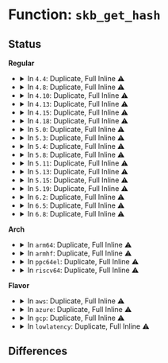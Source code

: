 # Function: <code>skb_get_hash</code>

## Status
<b>Regular</b>
<ul>
<li>
<details>
<summary>In <code>4.4</code>: Duplicate, Full Inline ⚠️</summary>

**Collision:** Static Duplication

**Inline:** Full

**Transformation:** False

**Instances:**

```
In drivers/net/tun.c (ffffffff815ede93)
Location: include/linux/skbuff.h:1034
Inline: True
Inline callers:
  - drivers/net/tun.c:tun_select_queue
  - drivers/net/tun.c:tun_net_xmit
  - drivers/net/tun.c:tun_get_user
```
```
In drivers/net/xen-netfront.c (ffffffff815fa419)
Location: include/linux/skbuff.h:1034
Inline: True
Inline callers:
  - drivers/net/xen-netfront.c:xennet_select_queue
```
```
In net/core/dev.c (ffffffff81715213)
Location: include/linux/skbuff.h:1034
Inline: True
Inline callers:
  - net/core/dev.c:get_rps_cpu
  - net/core/dev.c:get_rps_cpu
  - net/core/dev.c:__skb_tx_hash
  - net/core/dev.c:__netdev_pick_tx
  - net/core/dev.c:enqueue_to_backlog
```
```
In net/packet/af_packet.c (ffffffff818048e5)
Location: include/linux/skbuff.h:1034
Inline: True
Inline callers:
  - net/packet/af_packet.c:fanout_demux_rollover
  - net/packet/af_packet.c:packet_rcv_fanout
```
</details>
</li>
<li>
<details>
<summary>In <code>4.8</code>: Duplicate, Full Inline ⚠️</summary>

**Collision:** Static Duplication

**Inline:** Full

**Transformation:** False

**Instances:**

```
In drivers/net/tun.c (ffffffff8164dcac)
Location: include/linux/skbuff.h:1132
Inline: True
Inline callers:
  - drivers/net/tun.c:tun_get_user
  - drivers/net/tun.c:tun_net_xmit
  - drivers/net/tun.c:tun_select_queue
```
```
In drivers/net/xen-netfront.c (ffffffff8165a2d9)
Location: include/linux/skbuff.h:1132
Inline: True
Inline callers:
  - drivers/net/xen-netfront.c:xennet_select_queue
```
```
In net/core/dev.c (ffffffff817818c0)
Location: include/linux/skbuff.h:1132
Inline: True
Inline callers:
  - net/core/dev.c:enqueue_to_backlog
  - net/core/dev.c:get_rps_cpu
  - net/core/dev.c:get_rps_cpu
  - net/core/dev.c:__netdev_pick_tx
  - net/core/dev.c:__skb_tx_hash
```
```
In net/core/filter.c (ffffffff8179cb05)
Location: include/linux/skbuff.h:1132
Inline: True
Inline callers:
  - net/core/filter.c:bpf_get_hash_recalc
```
```
In net/packet/af_packet.c (ffffffff818754ae)
Location: include/linux/skbuff.h:1132
Inline: True
Inline callers:
  - net/packet/af_packet.c:fanout_demux_rollover
```
</details>
</li>
<li>
<details>
<summary>In <code>4.10</code>: Duplicate, Full Inline ⚠️</summary>

**Collision:** Static Duplication

**Inline:** Full

**Transformation:** False

**Instances:**

```
In drivers/net/tun.c (ffffffff8167f99d)
Location: include/linux/skbuff.h:1147
Inline: True
Inline callers:
  - drivers/net/tun.c:tun_get_user
  - drivers/net/tun.c:tun_net_xmit
  - drivers/net/tun.c:tun_select_queue
```
```
In drivers/net/xen-netfront.c (ffffffff81688029)
Location: include/linux/skbuff.h:1147
Inline: True
Inline callers:
  - drivers/net/xen-netfront.c:xennet_select_queue
```
```
In net/core/dev.c (ffffffff817af1d0)
Location: include/linux/skbuff.h:1147
Inline: True
Inline callers:
  - net/core/dev.c:enqueue_to_backlog
  - net/core/dev.c:get_rps_cpu
  - net/core/dev.c:get_rps_cpu
  - net/core/dev.c:__netdev_pick_tx
  - net/core/dev.c:__skb_tx_hash
```
```
In net/core/filter.c (ffffffff817ca3c5)
Location: include/linux/skbuff.h:1147
Inline: True
Inline callers:
  - net/core/filter.c:bpf_get_hash_recalc
```
```
In net/packet/af_packet.c (ffffffff818a997e)
Location: include/linux/skbuff.h:1147
Inline: True
Inline callers:
  - net/packet/af_packet.c:fanout_demux_rollover
```
</details>
</li>
<li>
<details>
<summary>In <code>4.13</code>: Duplicate, Full Inline ⚠️</summary>

**Collision:** Static Duplication

**Inline:** Full

**Transformation:** False

**Instances:**

```
In drivers/net/xen-netfront.c (ffffffff8169d3cb)
Location: include/linux/skbuff.h:1140
Inline: True
Inline callers:
  - drivers/net/xen-netfront.c:xennet_select_queue
```
```
In net/core/dev.c (ffffffff817cdae0)
Location: include/linux/skbuff.h:1140
Inline: True
Inline callers:
  - net/core/dev.c:enqueue_to_backlog
  - net/core/dev.c:get_rps_cpu
  - net/core/dev.c:get_rps_cpu
  - net/core/dev.c:__netdev_pick_tx
  - net/core/dev.c:__skb_tx_hash
```
```
In net/core/filter.c (ffffffff817e9365)
Location: include/linux/skbuff.h:1140
Inline: True
Inline callers:
  - net/core/filter.c:bpf_get_hash_recalc
```
```
In net/packet/af_packet.c (ffffffff818d069a)
Location: include/linux/skbuff.h:1140
Inline: True
Inline callers:
  - net/packet/af_packet.c:fanout_demux_rollover
```
</details>
</li>
<li>
<details>
<summary>In <code>4.15</code>: Duplicate, Full Inline ⚠️</summary>

**Collision:** Static Duplication

**Inline:** Full

**Transformation:** False

**Instances:**

```
In drivers/net/xen-netfront.c (ffffffff817086db)
Location: include/linux/skbuff.h:1214
Inline: True
Inline callers:
  - drivers/net/xen-netfront.c:xennet_select_queue
```
```
In net/core/dev.c (ffffffff818475e0)
Location: include/linux/skbuff.h:1214
Inline: True
Inline callers:
  - net/core/dev.c:enqueue_to_backlog
  - net/core/dev.c:get_rps_cpu
  - net/core/dev.c:get_rps_cpu
  - net/core/dev.c:__netdev_pick_tx
  - net/core/dev.c:__skb_tx_hash
```
```
In net/core/filter.c (ffffffff81864765)
Location: include/linux/skbuff.h:1214
Inline: True
Inline callers:
  - net/core/filter.c:bpf_get_hash_recalc
```
```
In net/packet/af_packet.c (ffffffff819555ba)
Location: include/linux/skbuff.h:1214
Inline: True
Inline callers:
  - net/packet/af_packet.c:fanout_demux_rollover
```
</details>
</li>
<li>
<details>
<summary>In <code>4.18</code>: Duplicate, Full Inline ⚠️</summary>

**Collision:** Static Duplication

**Inline:** Full

**Transformation:** False

**Instances:**

```
In drivers/net/xen-netfront.c (ffffffff8174741e)
Location: include/linux/skbuff.h:1225
Inline: True
Inline callers:
  - drivers/net/xen-netfront.c:xennet_select_queue
```
```
In net/core/dev.c (ffffffff81891e2f)
Location: include/linux/skbuff.h:1225
Inline: True
Inline callers:
  - net/core/dev.c:enqueue_to_backlog
  - net/core/dev.c:get_rps_cpu
  - net/core/dev.c:get_rps_cpu
  - net/core/dev.c:__netdev_pick_tx
  - net/core/dev.c:__netdev_pick_tx
```
```
In net/core/filter.c (ffffffff818b18b5)
Location: include/linux/skbuff.h:1225
Inline: True
Inline callers:
  - net/core/filter.c:bpf_get_hash_recalc
```
```
In net/ipv6/seg6_iptunnel.c (ffffffff819a742e)
Location: include/linux/skbuff.h:1225
Inline: True
Inline callers:
  - net/ipv6/seg6_iptunnel.c:seg6_do_srh_encap
```
```
In net/packet/af_packet.c (ffffffff819ae22a)
Location: include/linux/skbuff.h:1225
Inline: True
Inline callers:
  - net/packet/af_packet.c:fanout_demux_rollover
```
</details>
</li>
<li>
<details>
<summary>In <code>5.0</code>: Duplicate, Full Inline ⚠️</summary>

**Collision:** Static Duplication

**Inline:** Full

**Transformation:** False

**Instances:**

```
In drivers/net/xen-netfront.c (ffffffff8176b52e)
Location: include/linux/skbuff.h:1263
Inline: True
Inline callers:
  - drivers/net/xen-netfront.c:xennet_select_queue
```
```
In net/core/dev.c (ffffffff818b278f)
Location: include/linux/skbuff.h:1263
Inline: True
Inline callers:
  - net/core/dev.c:enqueue_to_backlog
  - net/core/dev.c:get_rps_cpu
  - net/core/dev.c:get_rps_cpu
  - net/core/dev.c:__netdev_pick_tx
  - net/core/dev.c:__get_xps_queue_idx
```
```
In net/core/filter.c (ffffffff818d62e5)
Location: include/linux/skbuff.h:1263
Inline: True
Inline callers:
  - net/core/filter.c:bpf_get_hash_recalc
```
```
In net/ipv6/seg6_iptunnel.c (ffffffff819ddf88)
Location: include/linux/skbuff.h:1263
Inline: True
Inline callers:
  - net/ipv6/seg6_iptunnel.c:seg6_do_srh_encap
```
```
In net/packet/af_packet.c (ffffffff819e4bba)
Location: include/linux/skbuff.h:1263
Inline: True
Inline callers:
  - net/packet/af_packet.c:fanout_demux_rollover
```
</details>
</li>
<li>
<details>
<summary>In <code>5.3</code>: Duplicate, Full Inline ⚠️</summary>

**Collision:** Static Duplication

**Inline:** Full

**Transformation:** False

**Instances:**

```
In drivers/net/xen-netfront.c (ffffffff817a932e)
Location: include/linux/skbuff.h:1343
Inline: True
Inline callers:
  - drivers/net/xen-netfront.c:xennet_select_queue
```
```
In net/core/dev.c (ffffffff818fef3f)
Location: include/linux/skbuff.h:1343
Inline: True
Inline callers:
  - net/core/dev.c:enqueue_to_backlog
  - net/core/dev.c:get_rps_cpu
  - net/core/dev.c:get_rps_cpu
  - net/core/dev.c:netdev_pick_tx
  - net/core/dev.c:__get_xps_queue_idx
```
```
In net/core/filter.c (ffffffff81923ab5)
Location: include/linux/skbuff.h:1343
Inline: True
Inline callers:
  - net/core/filter.c:bpf_get_hash_recalc
```
```
In net/ipv6/seg6_iptunnel.c (ffffffff81a4caf7)
Location: include/linux/skbuff.h:1343
Inline: True
Inline callers:
  - net/ipv6/seg6_iptunnel.c:seg6_do_srh_encap
```
```
In net/packet/af_packet.c (ffffffff81a53cb4)
Location: include/linux/skbuff.h:1343
Inline: True
Inline callers:
  - net/packet/af_packet.c:fanout_demux_rollover
```
</details>
</li>
<li>
<details>
<summary>In <code>5.4</code>: Duplicate, Full Inline ⚠️</summary>

**Collision:** Static Duplication

**Inline:** Full

**Transformation:** False

**Instances:**

```
In drivers/net/xen-netfront.c (ffffffff817ccd9e)
Location: include/linux/skbuff.h:1339
Inline: True
Inline callers:
  - drivers/net/xen-netfront.c:xennet_select_queue
```
```
In net/core/dev.c (ffffffff819312af)
Location: include/linux/skbuff.h:1339
Inline: True
Inline callers:
  - net/core/dev.c:enqueue_to_backlog
  - net/core/dev.c:get_rps_cpu
  - net/core/dev.c:get_rps_cpu
  - net/core/dev.c:netdev_pick_tx
  - net/core/dev.c:__get_xps_queue_idx
```
```
In net/core/filter.c (ffffffff81955ce5)
Location: include/linux/skbuff.h:1339
Inline: True
Inline callers:
  - net/core/filter.c:bpf_get_hash_recalc
```
```
In net/ipv6/seg6_iptunnel.c (ffffffff81a836c7)
Location: include/linux/skbuff.h:1339
Inline: True
Inline callers:
  - net/ipv6/seg6_iptunnel.c:seg6_do_srh_encap
```
```
In net/packet/af_packet.c (ffffffff81a8a8b9)
Location: include/linux/skbuff.h:1339
Inline: True
Inline callers:
  - net/packet/af_packet.c:fanout_demux_rollover
```
</details>
</li>
<li>
<details>
<summary>In <code>5.8</code>: Duplicate, Full Inline ⚠️</summary>

**Collision:** Static Duplication

**Inline:** Full

**Transformation:** False

**Instances:**

```
In drivers/net/xen-netfront.c (ffffffff81897d3e)
Location: include/linux/skbuff.h:1345
Inline: True
Inline callers:
  - drivers/net/xen-netfront.c:xennet_select_queue
```
```
In net/core/dev.c (ffffffff819ff379)
Location: include/linux/skbuff.h:1345
Inline: True
Inline callers:
  - net/core/dev.c:skb_flow_limit
  - net/core/dev.c:get_rps_cpu
  - net/core/dev.c:get_rps_cpu
  - net/core/dev.c:netdev_pick_tx
  - net/core/dev.c:__get_xps_queue_idx
```
```
In net/core/filter.c (ffffffff81a29815)
Location: include/linux/skbuff.h:1345
Inline: True
Inline callers:
  - net/core/filter.c:bpf_get_hash_recalc
```
```
In net/ipv6/seg6_iptunnel.c (ffffffff81b7e4bd)
Location: include/linux/skbuff.h:1345
Inline: True
Inline callers:
  - net/ipv6/seg6_iptunnel.c:seg6_do_srh_encap
```
```
In net/packet/af_packet.c (ffffffff81b86457)
Location: include/linux/skbuff.h:1345
Inline: True
Inline callers:
  - net/packet/af_packet.c:fanout_demux_rollover
  - net/packet/af_packet.c:prb_fill_curr_block
```
</details>
</li>
<li>
<details>
<summary>In <code>5.11</code>: Duplicate, Full Inline ⚠️</summary>

**Collision:** Static Duplication

**Inline:** Full

**Transformation:** False

**Instances:**

```
In drivers/net/xen-netfront.c (ffffffff818a60fe)
Location: include/linux/skbuff.h:1366
Inline: True
Inline callers:
  - drivers/net/xen-netfront.c:xennet_select_queue
```
```
In net/core/dev.c (ffffffff819ff0ca)
Location: include/linux/skbuff.h:1366
Inline: True
Inline callers:
  - net/core/dev.c:skb_flow_limit
  - net/core/dev.c:get_rps_cpu
  - net/core/dev.c:get_rps_cpu
  - net/core/dev.c:netdev_pick_tx
  - net/core/dev.c:__get_xps_queue_idx
```
```
In net/core/filter.c (ffffffff81a2a175)
Location: include/linux/skbuff.h:1366
Inline: True
Inline callers:
  - net/core/filter.c:bpf_get_hash_recalc
```
```
In net/ipv6/seg6_iptunnel.c (ffffffff81b8d4d3)
Location: include/linux/skbuff.h:1366
Inline: True
Inline callers:
  - net/ipv6/seg6_iptunnel.c:seg6_do_srh_encap
```
```
In net/packet/af_packet.c (ffffffff81b95d7c)
Location: include/linux/skbuff.h:1366
Inline: True
Inline callers:
  - net/packet/af_packet.c:fanout_demux_rollover
  - net/packet/af_packet.c:prb_fill_curr_block
```
```
In net/mptcp/syncookies.c (ffffffff81bc94f4)
Location: include/linux/skbuff.h:1366
Inline: True
Inline callers:
  - net/mptcp/syncookies.c:mptcp_token_join_cookie_init_state
  - net/mptcp/syncookies.c:subflow_init_req_cookie_join_save
```
</details>
</li>
<li>
<details>
<summary>In <code>5.13</code>: Duplicate, Full Inline ⚠️</summary>

**Collision:** Static Duplication

**Inline:** Full

**Transformation:** False

**Instances:**

```
In drivers/net/xen-netfront.c (ffffffff818894be)
Location: include/linux/skbuff.h:1373
Inline: True
Inline callers:
  - drivers/net/xen-netfront.c:xennet_select_queue
```
```
In net/core/dev.c (ffffffff819ee706)
Location: include/linux/skbuff.h:1373
Inline: True
Inline callers:
  - net/core/dev.c:enqueue_to_backlog
  - net/core/dev.c:get_rps_cpu
  - net/core/dev.c:get_rps_cpu
  - net/core/dev.c:netdev_pick_tx
  - net/core/dev.c:__get_xps_queue_idx
```
```
In net/core/filter.c (ffffffff81a113d5)
Location: include/linux/skbuff.h:1373
Inline: True
Inline callers:
  - net/core/filter.c:bpf_get_hash_recalc
```
```
In net/ipv6/seg6_iptunnel.c (ffffffff81b7c383)
Location: include/linux/skbuff.h:1373
Inline: True
Inline callers:
  - net/ipv6/seg6_iptunnel.c:seg6_do_srh_encap
```
```
In net/packet/af_packet.c (ffffffff81b84c4e)
Location: include/linux/skbuff.h:1373
Inline: True
Inline callers:
  - net/packet/af_packet.c:fanout_demux_rollover
  - net/packet/af_packet.c:prb_fill_curr_block
```
</details>
</li>
<li>
<details>
<summary>In <code>5.15</code>: Duplicate, Full Inline ⚠️</summary>

**Collision:** Static Duplication

**Inline:** Full

**Transformation:** False

**Instances:**

```
In drivers/net/xen-netfront.c (ffffffff8191c0ee)
Location: include/linux/skbuff.h:1386
Inline: True
Inline callers:
  - drivers/net/xen-netfront.c:xennet_select_queue
```
```
In net/core/dev.c (ffffffff81a9f9a7)
Location: include/linux/skbuff.h:1386
Inline: True
Inline callers:
  - net/core/dev.c:enqueue_to_backlog
  - net/core/dev.c:get_rps_cpu
  - net/core/dev.c:get_rps_cpu
  - net/core/dev.c:netdev_pick_tx
  - net/core/dev.c:__get_xps_queue_idx
```
```
In net/core/filter.c (ffffffff81ac2835)
Location: include/linux/skbuff.h:1386
Inline: True
Inline callers:
  - net/core/filter.c:bpf_get_hash_recalc
```
```
In net/ipv6/seg6_iptunnel.c (ffffffff81c47283)
Location: include/linux/skbuff.h:1386
Inline: True
Inline callers:
  - net/ipv6/seg6_iptunnel.c:seg6_do_srh_encap
```
```
In net/packet/af_packet.c (ffffffff81c510f0)
Location: include/linux/skbuff.h:1386
Inline: True
Inline callers:
  - net/packet/af_packet.c:fanout_demux_rollover
  - net/packet/af_packet.c:prb_fill_curr_block
```
</details>
</li>
<li>
<details>
<summary>In <code>5.19</code>: Duplicate, Full Inline ⚠️</summary>

**Collision:** Static Duplication

**Inline:** Full

**Transformation:** False

**Instances:**

```
In drivers/net/xen-netfront.c (ffffffff81a712ce)
Location: include/linux/skbuff.h:1693
Inline: True
Inline callers:
  - drivers/net/xen-netfront.c:xennet_select_queue
```
```
In net/core/dev.c (ffffffff81c111c9)
Location: include/linux/skbuff.h:1693
Inline: True
Inline callers:
  - net/core/dev.c:enqueue_to_backlog
  - net/core/dev.c:get_rps_cpu
  - net/core/dev.c:get_rps_cpu
  - net/core/dev.c:netdev_pick_tx
  - net/core/dev.c:__get_xps_queue_idx
```
```
In net/core/filter.c (ffffffff81c3d405)
Location: include/linux/skbuff.h:1693
Inline: True
Inline callers:
  - net/core/filter.c:bpf_get_hash_recalc
```
```
In net/ipv6/seg6_iptunnel.c (ffffffff81de65f2)
Location: include/linux/skbuff.h:1693
Inline: True
Inline callers:
  - net/ipv6/seg6_iptunnel.c:seg6_do_srh_encap
```
```
In net/packet/af_packet.c (ffffffff81df25b4)
Location: include/linux/skbuff.h:1693
Inline: True
Inline callers:
  - net/packet/af_packet.c:fanout_demux_rollover
  - net/packet/af_packet.c:prb_fill_curr_block
```
</details>
</li>
<li>
<details>
<summary>In <code>6.2</code>: Duplicate, Full Inline ⚠️</summary>

**Collision:** Static Duplication

**Inline:** Full

**Transformation:** False

**Instances:**

```
In drivers/net/xen-netfront.c (ffffffff81c03d8e)
Location: include/linux/skbuff.h:1537
Inline: True
Inline callers:
  - drivers/net/xen-netfront.c:xennet_select_queue
```
```
In net/core/dev.c (ffffffff81dc0e39)
Location: include/linux/skbuff.h:1537
Inline: True
Inline callers:
  - net/core/dev.c:enqueue_to_backlog
  - net/core/dev.c:get_rps_cpu
  - net/core/dev.c:get_rps_cpu
  - net/core/dev.c:netdev_pick_tx
  - net/core/dev.c:__get_xps_queue_idx
```
```
In net/core/filter.c (ffffffff81df16d5)
Location: include/linux/skbuff.h:1537
Inline: True
Inline callers:
  - net/core/filter.c:bpf_get_hash_recalc
```
```
In net/ipv6/seg6_iptunnel.c (ffffffff81fb92f2)
Location: include/linux/skbuff.h:1537
Inline: True
Inline callers:
  - net/ipv6/seg6_iptunnel.c:seg6_do_srh_encap_red
  - net/ipv6/seg6_iptunnel.c:seg6_do_srh_encap
```
```
In net/packet/af_packet.c (ffffffff81fc66c4)
Location: include/linux/skbuff.h:1537
Inline: True
Inline callers:
  - net/packet/af_packet.c:fanout_demux_rollover
  - net/packet/af_packet.c:prb_fill_curr_block
```
</details>
</li>
<li>
<details>
<summary>In <code>6.5</code>: Duplicate, Full Inline ⚠️</summary>

**Collision:** Static Duplication

**Inline:** Full

**Transformation:** False

**Instances:**

```
In drivers/net/xen-netfront.c (ffffffff81c6948e)
Location: include/linux/skbuff.h:1556
Inline: True
Inline callers:
  - drivers/net/xen-netfront.c:xennet_select_queue
```
```
In net/core/dev.c (ffffffff81e30a4d)
Location: include/linux/skbuff.h:1556
Inline: True
Inline callers:
  - net/core/dev.c:enqueue_to_backlog
  - net/core/dev.c:get_rps_cpu
  - net/core/dev.c:get_rps_cpu
  - net/core/dev.c:netdev_pick_tx
  - net/core/dev.c:__get_xps_queue_idx
```
```
In net/core/filter.c (ffffffff81e63415)
Location: include/linux/skbuff.h:1556
Inline: True
Inline callers:
  - net/core/filter.c:bpf_get_hash_recalc
```
```
In net/ipv6/seg6_iptunnel.c (ffffffff82019a52)
Location: include/linux/skbuff.h:1556
Inline: True
Inline callers:
  - net/ipv6/seg6_iptunnel.c:seg6_do_srh_encap_red
  - net/ipv6/seg6_iptunnel.c:seg6_do_srh_encap
```
```
In net/packet/af_packet.c (ffffffff820273b0)
Location: include/linux/skbuff.h:1556
Inline: True
Inline callers:
  - net/packet/af_packet.c:fanout_demux_rollover
  - net/packet/af_packet.c:prb_fill_curr_block
```
</details>
</li>
<li>
<details>
<summary>In <code>6.8</code>: Duplicate, Full Inline ⚠️</summary>

**Collision:** Static Duplication

**Inline:** Full

**Transformation:** False

**Instances:**

```
In drivers/net/xen-netfront.c (ffffffff81d1de4b)
Location: include/linux/skbuff.h:1563
Inline: True
Inline callers:
  - drivers/net/xen-netfront.c:xennet_select_queue
```
```
In net/core/dev.c (ffffffff81eecfd3)
Location: include/linux/skbuff.h:1563
Inline: True
Inline callers:
  - net/core/dev.c:enqueue_to_backlog
  - net/core/dev.c:get_rps_cpu
  - net/core/dev.c:get_rps_cpu
  - net/core/dev.c:netdev_pick_tx
  - net/core/dev.c:__get_xps_queue_idx
```
```
In net/core/filter.c (ffffffff81f22855)
Location: include/linux/skbuff.h:1563
Inline: True
Inline callers:
  - net/core/filter.c:bpf_get_hash_recalc
```
```
In net/ipv6/seg6_iptunnel.c (ffffffff820e8a22)
Location: include/linux/skbuff.h:1563
Inline: True
Inline callers:
  - net/ipv6/seg6_iptunnel.c:seg6_do_srh_encap_red
  - net/ipv6/seg6_iptunnel.c:seg6_do_srh_encap
```
```
In net/packet/af_packet.c (ffffffff820f6c10)
Location: include/linux/skbuff.h:1563
Inline: True
Inline callers:
  - net/packet/af_packet.c:fanout_demux_rollover
  - net/packet/af_packet.c:prb_fill_curr_block
```
</details>
</li>
</ul>
<b>Arch</b>
<ul>
<li>
<details>
<summary>In <code>arm64</code>: Duplicate, Full Inline ⚠️</summary>

**Collision:** Static Duplication

**Inline:** Full

**Transformation:** False

**Instances:**

```
In drivers/net/xen-netfront.c (ffff800010a0681c)
Location: include/linux/skbuff.h:1339
Inline: True
Inline callers:
  - drivers/net/xen-netfront.c:xennet_select_queue
```
```
In net/core/dev.c (ffff800010bcfa54)
Location: include/linux/skbuff.h:1339
Inline: True
Inline callers:
  - net/core/dev.c:enqueue_to_backlog
  - net/core/dev.c:get_rps_cpu
  - net/core/dev.c:get_rps_cpu
  - net/core/dev.c:netdev_pick_tx
  - net/core/dev.c:__get_xps_queue_idx
```
```
In net/core/filter.c (ffff800010bf7ac8)
Location: include/linux/skbuff.h:1339
Inline: True
Inline callers:
  - net/core/filter.c:bpf_get_hash_recalc
```
```
In net/ipv6/seg6_iptunnel.c (ffff800010d4f488)
Location: include/linux/skbuff.h:1339
Inline: True
Inline callers:
  - net/ipv6/seg6_iptunnel.c:seg6_do_srh_encap
```
```
In net/packet/af_packet.c (ffff800010d582b4)
Location: include/linux/skbuff.h:1339
Inline: True
Inline callers:
  - net/packet/af_packet.c:fanout_demux_rollover
```
</details>
</li>
<li>
<details>
<summary>In <code>armhf</code>: Duplicate, Full Inline ⚠️</summary>

**Collision:** Static Duplication

**Inline:** Full

**Transformation:** False

**Instances:**

```
In net/core/dev.c (c0ce41b4)
Location: include/linux/skbuff.h:1339
Inline: True
Inline callers:
  - net/core/dev.c:enqueue_to_backlog
  - net/core/dev.c:get_rps_cpu
  - net/core/dev.c:get_rps_cpu
  - net/core/dev.c:netdev_pick_tx
  - net/core/dev.c:__get_xps_queue_idx
```
```
In net/core/filter.c (c0d112ec)
Location: include/linux/skbuff.h:1339
Inline: True
Inline callers:
  - net/core/filter.c:bpf_get_hash_recalc
```
```
In net/ipv6/seg6_iptunnel.c (c0e501dc)
Location: include/linux/skbuff.h:1339
Inline: True
Inline callers:
  - net/ipv6/seg6_iptunnel.c:seg6_do_srh_encap
```
```
In net/packet/af_packet.c (c0e5a10c)
Location: include/linux/skbuff.h:1339
Inline: True
Inline callers:
  - net/packet/af_packet.c:fanout_demux_rollover
  - net/packet/af_packet.c:prb_fill_curr_block
```
</details>
</li>
<li>
<details>
<summary>In <code>ppc64el</code>: Duplicate, Full Inline ⚠️</summary>

**Collision:** Static Duplication

**Inline:** Full

**Transformation:** False

**Instances:**

```
In net/core/dev.c (c000000000cac600)
Location: include/linux/skbuff.h:1339
Inline: True
Inline callers:
  - net/core/dev.c:enqueue_to_backlog
  - net/core/dev.c:get_rps_cpu
  - net/core/dev.c:get_rps_cpu
  - net/core/dev.c:netdev_pick_tx
  - net/core/dev.c:__get_xps_queue_idx
```
```
In net/core/filter.c (c000000000cdda78)
Location: include/linux/skbuff.h:1339
Inline: True
Inline callers:
  - net/core/filter.c:bpf_get_hash_recalc
```
```
In net/ipv6/seg6_iptunnel.c (c000000000e86670)
Location: include/linux/skbuff.h:1339
Inline: True
Inline callers:
  - net/ipv6/seg6_iptunnel.c:seg6_do_srh_encap
```
```
In net/packet/af_packet.c (c000000000e93364)
Location: include/linux/skbuff.h:1339
Inline: True
Inline callers:
  - net/packet/af_packet.c:fanout_demux_rollover
```
</details>
</li>
<li>
<details>
<summary>In <code>riscv64</code>: Duplicate, Full Inline ⚠️</summary>

**Collision:** Static Duplication

**Inline:** Full

**Transformation:** False

**Instances:**

```
In net/core/dev.c (ffffffe000759c0e)
Location: include/linux/skbuff.h:1339
Inline: True
Inline callers:
  - net/core/dev.c:enqueue_to_backlog
  - net/core/dev.c:get_rps_cpu
  - net/core/dev.c:get_rps_cpu
  - net/core/dev.c:netdev_pick_tx
  - net/core/dev.c:__get_xps_queue_idx
```
```
In net/core/filter.c (ffffffe0007794c6)
Location: include/linux/skbuff.h:1339
Inline: True
Inline callers:
  - net/core/filter.c:bpf_get_hash_recalc
```
```
In net/ipv6/seg6_iptunnel.c (ffffffe000887a16)
Location: include/linux/skbuff.h:1339
Inline: True
Inline callers:
  - net/ipv6/seg6_iptunnel.c:seg6_do_srh_encap
```
```
In net/packet/af_packet.c (ffffffe00088f4ca)
Location: include/linux/skbuff.h:1339
Inline: True
Inline callers:
  - net/packet/af_packet.c:fanout_demux_rollover
  - net/packet/af_packet.c:prb_run_all_ft_ops
```
</details>
</li>
</ul>
<b>Flavor</b>
<ul>
<li>
<details>
<summary>In <code>aws</code>: Duplicate, Full Inline ⚠️</summary>

**Collision:** Static Duplication

**Inline:** Full

**Transformation:** False

**Instances:**

```
In drivers/net/xen-netfront.c (ffffffff817915ee)
Location: include/linux/skbuff.h:1339
Inline: True
Inline callers:
  - drivers/net/xen-netfront.c:xennet_select_queue
```
```
In net/core/dev.c (ffffffff818d12af)
Location: include/linux/skbuff.h:1339
Inline: True
Inline callers:
  - net/core/dev.c:enqueue_to_backlog
  - net/core/dev.c:get_rps_cpu
  - net/core/dev.c:get_rps_cpu
  - net/core/dev.c:netdev_pick_tx
  - net/core/dev.c:__get_xps_queue_idx
```
```
In net/core/filter.c (ffffffff818f5cb5)
Location: include/linux/skbuff.h:1339
Inline: True
Inline callers:
  - net/core/filter.c:bpf_get_hash_recalc
```
```
In net/ipv6/seg6_iptunnel.c (ffffffff81a22d57)
Location: include/linux/skbuff.h:1339
Inline: True
Inline callers:
  - net/ipv6/seg6_iptunnel.c:seg6_do_srh_encap
```
```
In net/packet/af_packet.c (ffffffff81a29f49)
Location: include/linux/skbuff.h:1339
Inline: True
Inline callers:
  - net/packet/af_packet.c:fanout_demux_rollover
```
</details>
</li>
<li>
<details>
<summary>In <code>azure</code>: Duplicate, Full Inline ⚠️</summary>

**Collision:** Static Duplication

**Inline:** Full

**Transformation:** False

**Instances:**

```
In drivers/net/vxlan.c (ffffffff817703e5)
Location: include/linux/skbuff.h:1339
Inline: True
Inline callers:
  - drivers/net/vxlan.c:vxlan_fill_metadata_dst
  - drivers/net/vxlan.c:vxlan_xmit_one
```
```
In net/core/dev.c (ffffffff8188b14b)
Location: include/linux/skbuff.h:1339
Inline: True
Inline callers:
  - net/core/dev.c:enqueue_to_backlog
  - net/core/dev.c:get_rps_cpu
  - net/core/dev.c:get_rps_cpu
  - net/core/dev.c:netdev_pick_tx
  - net/core/dev.c:__get_xps_queue_idx
```
```
In net/core/filter.c (ffffffff818afae5)
Location: include/linux/skbuff.h:1339
Inline: True
Inline callers:
  - net/core/filter.c:bpf_get_hash_recalc
```
```
In net/ipv4/ip_tunnel.c (ffffffff8196742d)
Location: include/linux/skbuff.h:1339
Inline: True
Inline callers:
  - net/ipv4/ip_tunnel.c:ip_tunnel_xmit
  - net/ipv4/ip_tunnel.c:ip_md_tunnel_xmit
```
```
In net/ipv6/seg6_iptunnel.c (ffffffff819dfb17)
Location: include/linux/skbuff.h:1339
Inline: True
Inline callers:
  - net/ipv6/seg6_iptunnel.c:seg6_do_srh_encap
```
```
In net/packet/af_packet.c (ffffffff819e7139)
Location: include/linux/skbuff.h:1339
Inline: True
Inline callers:
  - net/packet/af_packet.c:fanout_demux_rollover
```
</details>
</li>
<li>
<details>
<summary>In <code>gcp</code>: Duplicate, Full Inline ⚠️</summary>

**Collision:** Static Duplication

**Inline:** Full

**Transformation:** False

**Instances:**

```
In drivers/net/xen-netfront.c (ffffffff817c1c1e)
Location: include/linux/skbuff.h:1339
Inline: True
Inline callers:
  - drivers/net/xen-netfront.c:xennet_select_queue
```
```
In net/core/dev.c (ffffffff819222af)
Location: include/linux/skbuff.h:1339
Inline: True
Inline callers:
  - net/core/dev.c:enqueue_to_backlog
  - net/core/dev.c:get_rps_cpu
  - net/core/dev.c:get_rps_cpu
  - net/core/dev.c:netdev_pick_tx
  - net/core/dev.c:__get_xps_queue_idx
```
```
In net/core/filter.c (ffffffff81946ce5)
Location: include/linux/skbuff.h:1339
Inline: True
Inline callers:
  - net/core/filter.c:bpf_get_hash_recalc
```
```
In net/ipv6/seg6_iptunnel.c (ffffffff81a8d7d7)
Location: include/linux/skbuff.h:1339
Inline: True
Inline callers:
  - net/ipv6/seg6_iptunnel.c:seg6_do_srh_encap
```
```
In net/packet/af_packet.c (ffffffff81a95af9)
Location: include/linux/skbuff.h:1339
Inline: True
Inline callers:
  - net/packet/af_packet.c:fanout_demux_rollover
```
</details>
</li>
<li>
<details>
<summary>In <code>lowlatency</code>: Duplicate, Full Inline ⚠️</summary>

**Collision:** Static Duplication

**Inline:** Full

**Transformation:** False

**Instances:**

```
In drivers/net/xen-netfront.c (ffffffff817dbede)
Location: include/linux/skbuff.h:1339
Inline: True
Inline callers:
  - drivers/net/xen-netfront.c:xennet_select_queue
```
```
In net/core/dev.c (ffffffff819433e9)
Location: include/linux/skbuff.h:1339
Inline: True
Inline callers:
  - net/core/dev.c:enqueue_to_backlog
  - net/core/dev.c:get_rps_cpu
  - net/core/dev.c:get_rps_cpu
  - net/core/dev.c:netdev_pick_tx
  - net/core/dev.c:__get_xps_queue_idx
```
```
In net/core/filter.c (ffffffff819685f5)
Location: include/linux/skbuff.h:1339
Inline: True
Inline callers:
  - net/core/filter.c:bpf_get_hash_recalc
```
```
In net/ipv6/seg6_iptunnel.c (ffffffff81a9a4d0)
Location: include/linux/skbuff.h:1339
Inline: True
Inline callers:
  - net/ipv6/seg6_iptunnel.c:seg6_do_srh_encap
```
```
In net/packet/af_packet.c (ffffffff81aa2739)
Location: include/linux/skbuff.h:1339
Inline: True
Inline callers:
  - net/packet/af_packet.c:fanout_demux_rollover
```
</details>
</li>
</ul>

## Differences
